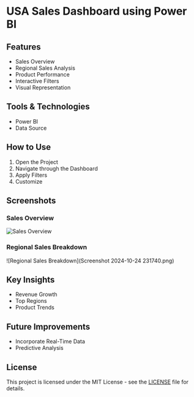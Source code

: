 
# USA Sales Dashboard using Power BI

## Features

- Sales Overview
- Regional Sales Analysis
- Product Performance
- Interactive Filters
- Visual Representation

## Tools & Technologies

- Power BI
- Data Source

## How to Use

1. Open the Project
2. Navigate through the Dashboard
3. Apply Filters
4. Customize

## Screenshots

### Sales Overview
![Sales Overview]([Dashboard/USA.png](https://github.com/vishal-singh22/Dashboard/blob/8f9b8aa10d5ffa642790b97b7ad4ee4e5ffd398b/USA%20SALES/Screenshot%202024-10-24%20231730.png))

### Regional Sales Breakdown
![Regional Sales Breakdown](Screenshot 2024-10-24 231740.png)

## Key Insights

- Revenue Growth
- Top Regions
- Product Trends

## Future Improvements

- Incorporate Real-Time Data
- Predictive Analysis

## License

This project is licensed under the MIT License - see the [LICENSE](LICENSE) file for details.

